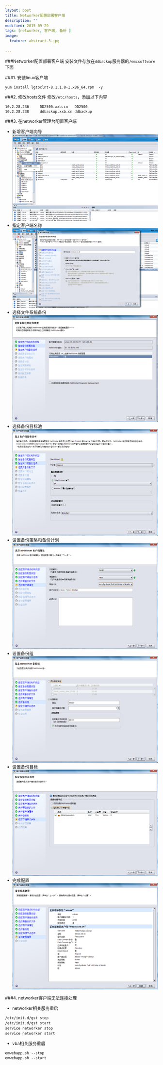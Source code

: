 ```yaml
---
layout: post
title: Networker配置部署客户端
description: ""
modified: 2015-09-29
tags: [networker, 客户端, 备份 ]
image:
  feature: abstract-3.jpg

---
```


###Networker配置部署客户端
安装文件存放在`ddbackup`服务器的`/emcsoftware`下面

###1. 安装linux客户端

~~~
yum install lgtoclnt-8.1.1.8-1.x86_64.rpm  -y
~~~


###2. 修改hosts文件
修改`/etc/hosts`，添加以下内容

~~~
10.2.28.236     DD2500.xxb.cn   DD2500
10.2.28.238     ddbackup.xxb.cn ddbackup
~~~

###3. 在networker管理台配置客户端
* 新增客户端向导
![新增客户端向导](/images/client-new-1.png)
* 指定客户端名称
![指定客户端名称](/images/client-new-2.png)
* 选择文件系统备份
![选择文件系统备份](/images/client-new-3.png)
* 选择备份目标池
![选择备份目标池](/images/client-new-4.png)
* 设置备份策略和备份计划
![设置备份策略和备份计划](/images/client-new-5.png)
* 设置备份组
![设置备份组](/images/client-new-6.png)
* 设置备份目标
![设置备份目标](/images/client-new-7.png)
* 完成配置
![完成配置](/images/client-new-8.png)

###4. networker客户端无法连接处理

* networker相关服务重启

~~~bash
/etc/init.d/gst stop
/etc/init.d/gst start
service networker stop
service networker start
~~~

* vba相关服务重启

~~~
emwebapp.sh --stop
emwebapp.sh --start
~~~